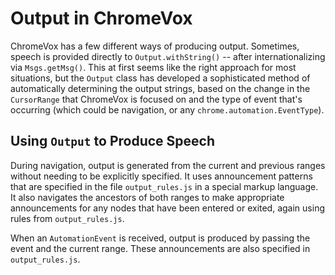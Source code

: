# Output in ChromeVox

ChromeVox has a few different ways of producing output. Sometimes, speech
is provided directly to `Output.withString()` -- after internationalizing
via `Msgs.getMsg()`. This at first seems like the right approach for most
situations, but the `Output` class has developed a sophisticated method
of automatically determining the output strings, based on the change in the
`CursorRange` that ChromeVox is focused on and the type of event that's
occurring (which could be navigation, or any
`chrome.automation.EventType`).

## Using `Output` to Produce Speech

During navigation, output is generated from the current and previous ranges
without needing to be explicitly specified. It uses announcement patterns
that are specified in the file `output_rules.js` in a special markup language.
It also navigates the ancestors of both ranges to make appropriate announcements
for any nodes that have been entered or exited, again using rules from
`output_rules.js`.

When an `AutomationEvent` is received, output is produced by passing the event
and the current range. These announcements are also specified in
`output_rules.js`.